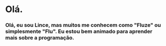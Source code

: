 # Olá.
### Olá, eu sou Lince, mas muitos me conhecem como "Fluze" ou simplesmente "Flu". Eu estou bem animado para aprender mais sobre a programação.
